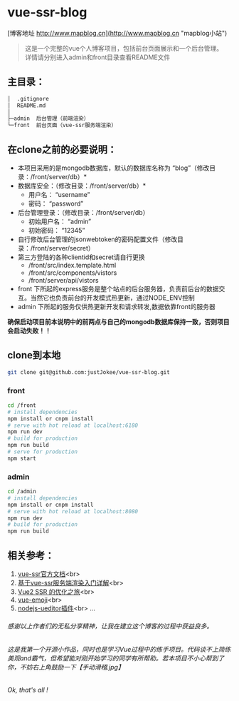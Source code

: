 # vue-ssr-blog 
[博客地址 http://www.mapblog.cn](http://www.mapblog.cn "mapblog小站")
> 这是一个完整的vue个人博客项目，包括前台页面展示和一个后台管理。<br>
> 详情请分别进入admin和front目录查看README文件

## 主目录：
```bash
│  .gitignore
│  README.md
│
├─admin  后台管理（前端渲染）
└─front  前台页面（vue-ssr服务端渲染）
```
## 在clone之前的必要说明：

- 本项目采用的是mongodb数据库，默认的数据库名称为 “blog”（修改目录：/front/server/db）*
- 数据库安全：（修改目录：/front/server/db）*
  - 用户名： “username”
  - 密码： “password”
- 后台管理登录：（修改目录：/front/server/db）
  - 初始用户名： “admin”
  - 初始密码： “12345”
- 自行修改后台管理的jsonwebtoken的密码配置文件（修改目录：/front/server/secret）
- 第三方登陆的各种clientid和secret请自行更换
  - /front/src/index.template.html
  - /front/src/components/vistors
  - /front/server/api/vistors
- front 下所起的express服务是整个站点的后台服务器，负责前后台的数据交互。当然它也负责前台的开发模式热更新，通过NODE_ENV控制
- admin 下所起的服务仅供热更新开发和请求转发,数据依靠front的服务器

**确保启动项目前本说明中的前两点与自己的mongodb数据库保持一致，否则项目会启动失败！！**<br>
## clone到本地
```bash
git clone git@github.com:justJokee/vue-ssr-blog.git
```
### front
```bash
cd /front
# install dependencies
npm install or cnpm install
# serve with hot reload at localhost:6180
npm run dev
# build for production
npm run build
# serve for production
npm start
```
### admin
```bash
cd /admin
# install dependencies
npm install or cnpm install
# serve with hot reload at localhost:8080
npm run dev
# build for production
npm run build
```
## 相关参考：
1. [vue-ssr官方文档](https://ssr.vuejs.org/zh/ "https://ssr.vuejs.org/zh/")<br>
2. [基于vue-ssr服务端渲染入门详解](https://juejin.im/post/5a50f208f265da3e5132ed91 "https://juejin.im/post/5a50f208f265da3e5132ed91")<br>
3. [Vue2 SSR 的优化之旅](https://segmentfault.com/a/1190000007985486 "https://segmentfault.com/a/1190000007985486")<br>
4. [vue-emoji](https://github.com/jkchao/vue-emoji "https://github.com/jkchao/vue-emoji")<br>
5. [nodejs-ueditor插件](https://github.com/netpi/ueditor "https://github.com/netpi/ueditor")<br>
...<br>
###### 感谢以上作者们的无私分享精神，让我在建立这个博客的过程中获益良多。
###### 这是我第一个开源小作品，同时也是学习Vue过程中的练手项目。代码谈不上简练美观and霸气，但希望能对刚开始学习的同学有所帮助。若本项目不小心帮到了你，不妨右上角鼓励一下【手动滑稽.jpg】
###### Ok, that's all !
